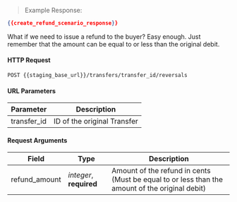 
> Example Response:

```json
{{create_refund_scenario_response}}
```

What if we need to issue a refund to the buyer? Easy enough. Just remember that
the amount can be equal to or less than the original debit.

#### HTTP Request

`POST {{staging_base_url}}/transfers/transfer_id/reversals`

#### URL Parameters

Parameter | Description
--------- | -------------------------------------------------------------------
transfer_id | ID of the original Transfer


#### Request Arguments

Field | Type | Description
----- | ---- | -----------
refund_amount | *integer*, **required** | Amount of the refund in cents (Must be equal to or less than the amount of the original debit)

